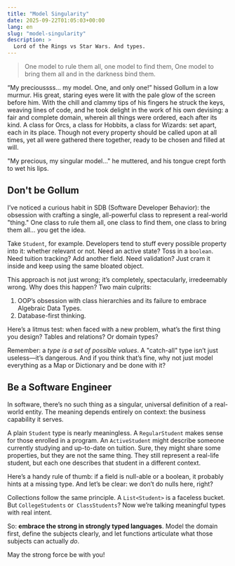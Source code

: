 ```yaml
---
title: "Model Singularity"
date: 2025-09-22T01:05:03+00:00
lang: en
slug: "model-singularity"
description: >
  Lord of the Rings vs Star Wars. And types.
---
```


> One model to rule them all,
> one model to find them,
> One model to bring them all
> and in the darkness bind them.

“My precioussss… my model. One, and only one!” hissed Gollum in a low murmur. His great, staring eyes were lit with the pale glow of the screen before him. With the chill and clammy tips of his fingers he struck the keys, weaving lines of code, and he took delight in the work of his own devising: a fair and complete domain, wherein all things were ordered, each after its kind. A class for Orcs, a class for Hobbits, a class for Wizards: set apart, each in its place. Though not every property should be called upon at all times, yet all were gathered there together, ready to be chosen and filled at will.

"My precious, my singular model…" he muttered, and his tongue crept forth to wet his lips.

## Don't be Gollum

I’ve noticed a curious habit in SDB (Software Developer Behavior): the obsession with crafting a single, all-powerful class to represent a real-world "thing." One class to rule them all, one class to find them, one class to bring them all… you get the idea.

Take `Student`, for example. Developers tend to stuff every possible property into it: whether relevant or not. Need an active state? Toss in a `boolean`. Need tuition tracking? Add another field. Need validation? Just cram it inside and keep using the same bloated object.

This approach is not just wrong; it’s completely, spectacularly, irredeemably wrong. Why does this happen? Two main culprits:
1. OOP’s obsession with class hierarchies and its failure to embrace Algebraic Data Types.
2. Database-first thinking.

Here’s a litmus test: when faced with a new problem, what’s the first thing you design? Tables and relations? Or domain types?

Remember: a _type is a set of possible values_. A "catch-all" type isn’t just useless—it’s dangerous. And if you think that’s fine, why not just model everything as a Map or Dictionary and be done with it?

## Be a Software Engineer
In software, there’s no such thing as a singular, universal definition of a real-world entity. The meaning depends entirely on context: the business capability it serves.

A plain `Student` type is nearly meaningless. A `RegularStudent` makes sense for those enrolled in a program. An `ActiveStudent` might describe someone currently studying and up-to-date on tuition. Sure, they might share some properties, but they are not the same thing. They still represent a real-life student, but each one describes that student in a different context.

Here’s a handy rule of thumb: if a field is null-able or a boolean, it probably hints at a missing type. And let’s be clear: we don’t do nulls here, right?

Collections follow the same principle. A `List<Student>` is a faceless bucket. But `CollegeStudents` or` ClassStudents`? Now we’re talking meaningful types with real intent.

So: **embrace the strong in strongly typed languages**. Model the domain first, define the subjects clearly, and let functions articulate what those subjects can actually _do_.

May the strong force be with you!
